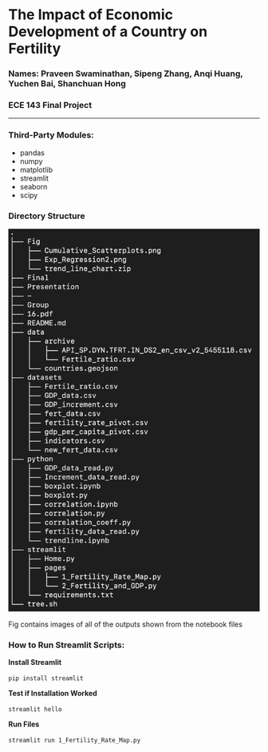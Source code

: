 # The Impact of Economic Development of a Country on Fertility 
### Names: Praveen Swaminathan, Sipeng Zhang, Anqi Huang, Yuchen Bai, Shanchuan Hong
### ECE 143 Final Project

------

### Third-Party Modules:

- pandas
- numpy
- matplotlib
- streamlit
- seaborn
- scipy

### Directory Structure
![](Tree2.png)

Fig contains images of all of the outputs shown from the notebook files

### How to Run Streamlit Scripts:

**Install Streamlit**

``pip install streamlit``

**Test if Installation Worked**

``streamlit hello``

**Run Files**

``streamlit run 1_Fertility_Rate_Map.py``

